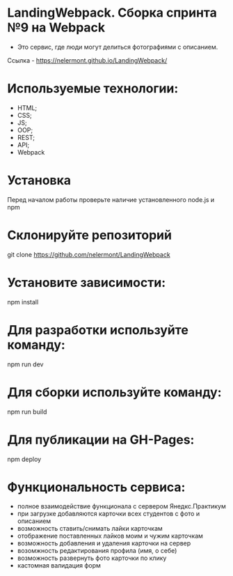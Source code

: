  # LandingWebpack. Сборка спринта №9 на Webpack
- Это сервис, где люди могут делиться фотографиями с описанием.

Ссылка - https://nelermont.github.io/LandingWebpack/

# Используемые технологии:
 - HTML;
 - CSS;
 - JS; 
 - OOP;
 - REST;
 - API;
 - Webpack

# Установка
Перед началом работы проверьте наличие установленного node.js и npm

# Склонируйте репозиторий
git clone https://github.com/nelermont/LandingWebpack

# Установите зависимости:
npm install

# Для разработки используйте команду:
npm run dev

# Для сборки используйте команду:
npm run build

# Для публикации на GH-Pages:
npm deploy

# Функциональность сервиса:
- полное взаимодействие функционала с сервером Янедкс.Практикум
- при загрузке добавляются карточки всех студентов с фото и описанием
- возможность ставить/снимать лайки карточкам
- отображение поставленных лайков моим и чужим карточкам
- возможность добавления и удаления карточки на сервер
- возомжность редактирования профила (имя, о себе)
- возможность развернуть фото карточки по клику
- кастомная валидация форм
